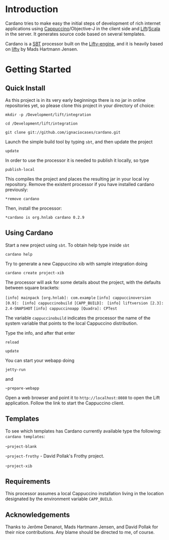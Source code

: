 Introduction
============
Cardano tries to make easy the initial steps of development of rich internet applications using [Cappuccino](http://cappuccino.org)/Objective-J in the client side and [Lift](http://liftweb.net)/[Scala](http://scala-lang.org/) in the server. It generates source code based on several templates.

Cardano is a [SBT](http://code.google.com/p/simple-build-tool/) processor built on the [Lifty-engine](http://lifty.github.com/), and it is heavily based on [lifty](http://lifty.github.com) by Mads Hartmann Jensen.

Getting Started
===============

Quick Install
-------------

As this project is in its very early beginnings there is no jar in online repositories yet, so please clone this project in your directory of choice:

`mkdir -p /Development/lift/integration`

`cd /Development/lift/integration`

`git clone git://github.com/ignaciocases/cardano.git`

Launch the simple build tool by typing `sbt`, and then update the project

`update`

In order to use the processor it is needed to publish it locally, so type

`publish-local`

This compiles the project and places the resulting jar in your local ivy repository. Remove the existent processor if you have installed cardano previously:

`*remove cardano`

Then, install the processor:

`*cardano is org.hnlab cardano 0.2.9`

Using Cardano
-------------
Start a new project using `sbt`. To obtain help type inside `sbt`

`cardano help`

Try to generate a new Cappuccino xib with sample integration doing

`cardano create project-xib`

The processor will ask for some details about the project, with the defaults between square brackets:

`[info] mainpack [org.hnlab]: com.example`
`[info] cappuccinoversion [0.9]: `
`[info] cappuccinobuild [CAPP_BUILD]: `
`[info] liftversion [2.3]: 2.4-SNAPSHOT`
`[info] cappuccinoapp [Quadra]: CPTest`

The variable `cappuccinobuild` indicates the processor the name of the system variable that points to the local Cappuccino distribution.

Type the info, and after that enter

`reload`

`update`

You can start your webapp doing

`jetty-run`

and

`~prepare-webapp`

Open a web browser and point it to `http://localhost:8080` to open the Lift application. Follow the link to start the Cappuccino client.

Templates
---------

To see which templates has Cardano currently available type the following:
`cardano templates`:

-`project-blank`

-`project-frothy` - David Pollak's Frothy project.

-`project-xib`

Requirements
------------

This processor assumes a local Cappuccino installation living in the location designated by the environment variable `CAPP_BUILD`.

Acknowledgements
----------------

Thanks to Jerôme Denanot, Mads Hartmann Jensen, and David Pollak for their nice contributions. Any blame should be directed to me, of course.